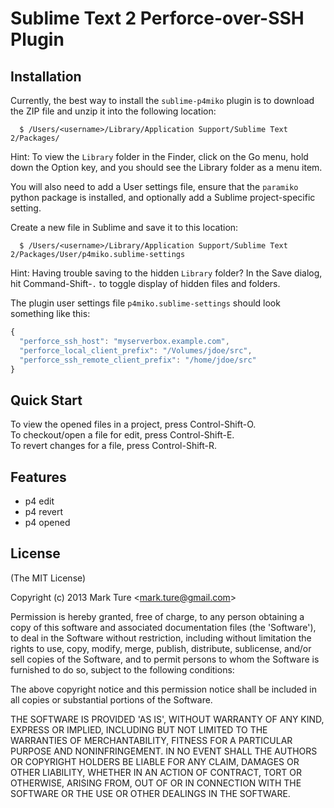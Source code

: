 Sublime Text 2 Perforce-over-SSH Plugin
=======================================

## Installation

  Currently, the best way to install the `sublime-p4miko` plugin is to download the ZIP file and unzip it into the following location:
  
      $ /Users/<username>/Library/Application Support/Sublime Text 2/Packages/
  
  Hint: To view the `Library` folder in the Finder, click on the Go menu, hold down the Option key, and you should see the Library folder as a menu item.

  You will also need to add a User settings file, ensure that the `paramiko` python package is installed, and optionally add a Sublime project-specific setting.
  
  Create a new file in Sublime and save it to this location:
  
      $ /Users/<username>/Library/Application Support/Sublime Text 2/Packages/User/p4miko.sublime-settings
  
  Hint: Having trouble saving to the hidden `Library` folder? In the Save dialog, hit Command-Shift-`.` to toggle display of hidden files and folders.
  
  The plugin user settings file `p4miko.sublime-settings` should look something like this:

```js
{
  "perforce_ssh_host": "myserverbox.example.com",
  "perforce_local_client_prefix": "/Volumes/jdoe/src",
  "perforce_ssh_remote_client_prefix": "/home/jdoe/src"
}
```

## Quick Start

To view the opened files in a project, press Control-Shift-O.  
To checkout/open a file for edit, press Control-Shift-E.  
To revert changes for a file, press Control-Shift-R.  

## Features

  * p4 edit
  * p4 revert
  * p4 opened

## License 

(The MIT License)

Copyright (c) 2013 Mark Ture &lt;mark.ture@gmail.com&gt;

Permission is hereby granted, free of charge, to any person obtaining
a copy of this software and associated documentation files (the
'Software'), to deal in the Software without restriction, including
without limitation the rights to use, copy, modify, merge, publish,
distribute, sublicense, and/or sell copies of the Software, and to
permit persons to whom the Software is furnished to do so, subject to
the following conditions:

The above copyright notice and this permission notice shall be
included in all copies or substantial portions of the Software.

THE SOFTWARE IS PROVIDED 'AS IS', WITHOUT WARRANTY OF ANY KIND,
EXPRESS OR IMPLIED, INCLUDING BUT NOT LIMITED TO THE WARRANTIES OF
MERCHANTABILITY, FITNESS FOR A PARTICULAR PURPOSE AND NONINFRINGEMENT.
IN NO EVENT SHALL THE AUTHORS OR COPYRIGHT HOLDERS BE LIABLE FOR ANY
CLAIM, DAMAGES OR OTHER LIABILITY, WHETHER IN AN ACTION OF CONTRACT,
TORT OR OTHERWISE, ARISING FROM, OUT OF OR IN CONNECTION WITH THE
SOFTWARE OR THE USE OR OTHER DEALINGS IN THE SOFTWARE.
